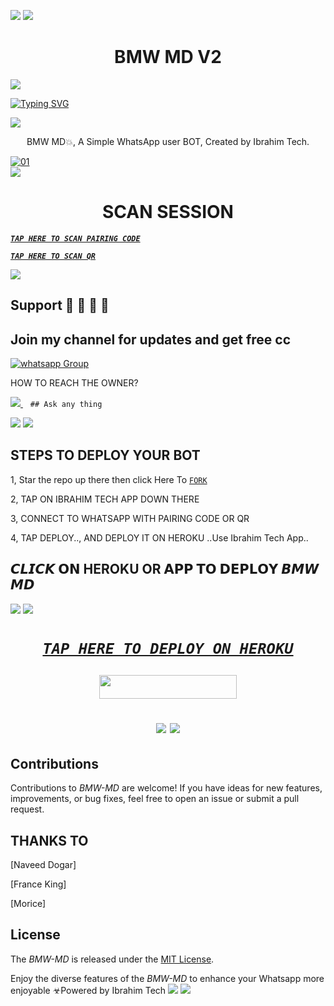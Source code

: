 <a><img src='https://i.imgur.com/LyHic3i.gif'/></a>
<a><img src='https://i.imgur.com/LyHic3i.gif'/></a>
 <h1 align="center"> BMW MD V2 </h1>


<a><img src='https://i.imgur.com/LyHic3i.gif'/></a>
      
[![Typing SVG](https://readme-typing-svg.herokuapp.com?font=Rockstar-ExtraBold&color=blue&lines=𝗔𝗠+𝗕𝗠𝗪+𝗠𝗗+𝗖𝗥𝗘𝗔𝗧𝗘𝗗+𝗕𝗬+𝗜𝗕𝗥𝗔𝗛𝗜𝗠)](https://git.io/typing-svg)

<a><img src='https://i.imgur.com/LyHic3i.gif'/></a>
 
<p align="center"> BMW MD💥, A Simple WhatsApp user BOT, Created by Ibrahim Tech.
</p>



  <a href="https://ibb.co/N6NMDtn"><img src="https://telegra.ph/file/7cd9d893413bffb0c5bdb.jpg" alt="01" border="0" /></a>                     
<a><img src='https://i.imgur.com/LyHic3i.gif'/></a>
 <h1 align="center">  SCAN SESSION </h1>
 

  ***[`TAP HERE TO SCAN PAIRING CODE`](https://ibrahim-tech-app-11dd0aa09b64.herokuapp.com/pair)***


  
  ***[`TAP HERE TO SCAN QR`](https://ibrahim-tech-app-11dd0aa09b64.herokuapp.com/qr)***


<a><img src='https://i.imgur.com/LyHic3i.gif'/></a>
## Support 🧧 🧧 🧧 🧧
## Join my channel for updates and get free cc
<a href="https://whatsapp.com/channel/0029VaZuGSxEawdxZK9CzM0Y" target="_blank">
    <img alt="whatsapp Group" src="https://img.shields.io/badge/ Whatsapp Support Channel -25D366?style=for-the-badge&logo=whatsapp&logoColor=white" />
  </a>
</p>


HOW TO REACH THE OWNER? 
 
   
   <a href="https://wa.me/message/74F2PC4JA4F3P1">
    <img src="https://img.shields.io/badge/WhatsApp-25D366?style=for-the-badge&logo=whatsapp&logoColor=white" />
  </a>&nbsp;&nbsp;
   <a

    ## Ask any thing
<a><img src='https://i.imgur.com/LyHic3i.gif'/></a>
<a><img src='https://i.imgur.com/LyHic3i.gif'/></a>

## STEPS TO DEPLOY YOUR BOT


1, Star the repo up there then click Here To  [`FORK`](https://github.com/ibrahimaitech/IBRAHIM-AI-10.10/fork)

2, TAP ON IBRAHIM TECH APP DOWN THERE



3, CONNECT TO WHATSAPP WITH PAIRING CODE OR QR



4, TAP DEPLOY.., AND DEPLOY IT ON HEROKU ..Use Ibrahim Tech App..

## 𝘾𝙇𝙄𝘾𝙆 𝗢𝗡 HEROKU OR 𝗔𝗣𝗣 𝗧𝗢 𝗗𝗘𝗣𝗟𝗢𝗬  𝘽𝙈𝙒 𝙈𝘿

<a><img src='https://i.imgur.com/LyHic3i.gif'/></a>
<a><img src='https://i.imgur.com/LyHic3i.gif'/></a>

 <h1 align="center">

  ***[`TAP HERE TO DEPLOY ON HEROKU`](https://dashboard.heroku.com/new?template=https://github.com/ibrahimaitech/IBRAHIM-AI-10.10)***







  ***<p align="center"><a href="https://ibrahim-tech-app-11dd0aa09b64.herokuapp.com/">
 <img src="https://img.shields.io/badge/TAP%20HERE%20TO%20OPEN%20IBRAHIM%20TECH%20APP-Yellow?style=for-the-badge&logo=bmw" width="220" height="38.45"/></a></p>***



<a><img src='https://i.imgur.com/LyHic3i.gif'/></a>
<a><img src='https://i.imgur.com/LyHic3i.gif'/></a>
   
  




## Contributions


Contributions to *BMW-MD* are welcome! If you have ideas for new features, improvements, or bug fixes, feel free to open an issue or submit a pull request.
## THANKS TO
[Naveed Dogar]


[France King]


[Morice]

## License

The *BMW-MD* is released under the [MIT License](https://opensource.org/licenses/MIT).

Enjoy the diverse features of the *BMW-MD*  to enhance your Whatsapp more enjoyable
☣Powered by Ibrahim Tech
<a><img src='https://i.imgur.com/LyHic3i.gif'/></a>
<a><img src='https://i.imgur.com/LyHic3i.gif'/></a>
